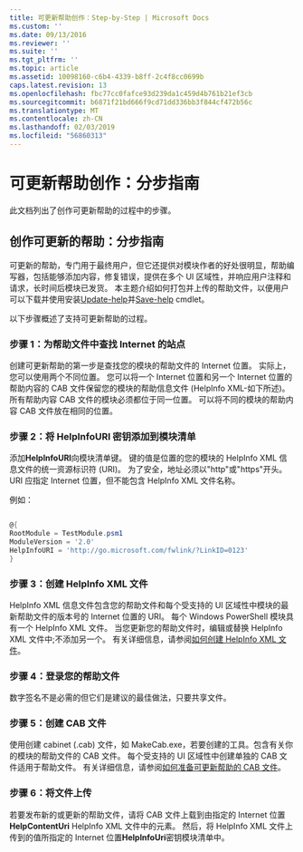 ```yaml
---
title: 可更新帮助创作：Step-by-Step | Microsoft Docs
ms.custom: ''
ms.date: 09/13/2016
ms.reviewer: ''
ms.suite: ''
ms.tgt_pltfrm: ''
ms.topic: article
ms.assetid: 10098160-c6b4-4339-b8ff-2c4f8cc0699b
caps.latest.revision: 13
ms.openlocfilehash: fbc77cc0fafce93d239da1c459d4b761b21ef3cb
ms.sourcegitcommit: b6871f21bd666f9cd71dd336bb3f844cf472b56c
ms.translationtype: MT
ms.contentlocale: zh-CN
ms.lasthandoff: 02/03/2019
ms.locfileid: "56860313"
---
```

# <a name="updatable-help-authoring-step-by-step"></a>可更新帮助创作：分步指南

此文档列出了创作可更新帮助的过程中的步骤。

## <a name="authoring-updatable-help-step-by-step"></a>创作可更新的帮助：分步指南

可更新的帮助，专门用于最终用户，但它还提供对模块作者的好处很明显，帮助编写器，包括能够添加内容，修复错误，提供在多个 UI 区域性，并响应用户注释和请求，长时间后模块已发货。 本主题介绍如何打包并上传的帮助文件，以便用户可以下载并使用安装[Update-help](/powershell/module/Microsoft.PowerShell.Core/Update-Help)并[Save-help](/powershell/module/Microsoft.PowerShell.Core/Save-Help) cmdlet。

以下步骤概述了支持可更新帮助的过程。

### <a name="step-1-find-an-internet-site-for-your-help-files"></a>步骤 1：为帮助文件中查找 Internet 的站点

创建可更新帮助的第一步是查找您的模块的帮助文件的 Internet 位置。 实际上，您可以使用两个不同位置。 您可以将一个 Internet 位置和另一个 Internet 位置的帮助内容的 CAB 文件保留您的模块的帮助信息文件 (HelpInfo XML-如下所述)。 所有帮助内容 CAB 文件的模块必须都位于同一位置。 可以将不同的模块的帮助内容 CAB 文件放在相同的位置。

### <a name="step-2-add-a-helpinfouri-key-to-your-module-manifest"></a>步骤 2：将 HelpInfoURI 密钥添加到模块清单

添加**HelpInfoURI**向模块清单键。 键的值是位置的您的模块的 HelpInfo XML 信息文件的统一资源标识符 (URI)。 为了安全，地址必须以"http"或"https"开头。 URI 应指定 Internet 位置，但不能包含 HelpInfo XML 文件名称。

例如：

```powershell

@{
RootModule = TestModule.psm1
ModuleVersion = '2.0'
HelpInfoURI = 'http://go.microsoft.com/fwlink/?LinkID=0123'
}
```

### <a name="step-3-create-a-helpinfo-xml-file"></a>步骤 3：创建 HelpInfo XML 文件

HelpInfo XML 信息文件包含您的帮助文件和每个受支持的 UI 区域性中模块的最新帮助文件的版本号的 Internet 位置的 URI。 每个 Windows PowerShell 模块具有一个 HelpInfo XML 文件。 当您更新您的帮助文件时，编辑或替换 HelpInfo XML 文件中;不添加另一个。 有关详细信息，请参阅[如何创建 HelpInfo XML 文件](./how-to-create-a-helpinfo-xml-file.md)。

### <a name="step-4-sign-your-help-files"></a>步骤 4：登录您的帮助文件

数字签名不是必需的但它们是建议的最佳做法，只要共享文件。

### <a name="step-5-create-cab-files"></a>步骤 5：创建 CAB 文件

使用创建 cabinet (.cab) 文件，如 MakeCab.exe，若要创建的工具。包含有关你的模块的帮助文件的 CAB 文件。 每个受支持的 UI 区域性中创建单独的 CAB 文件适用于帮助文件。 有关详细信息，请参阅[如何准备可更新帮助的 CAB 文件](./how-to-prepare-updatable-help-cab-files.md)。

### <a name="step-6-upload-your-files"></a>步骤 6：将文件上传

若要发布新的或更新的帮助文件，请将 CAB 文件上载到由指定的 Internet 位置**HelpContentUri** HelpInfo XML 文件中的元素。 然后，将 HelpInfo XML 文件上传到的值所指定的 Internet 位置**HelpInfoUri**密钥模块清单中。
